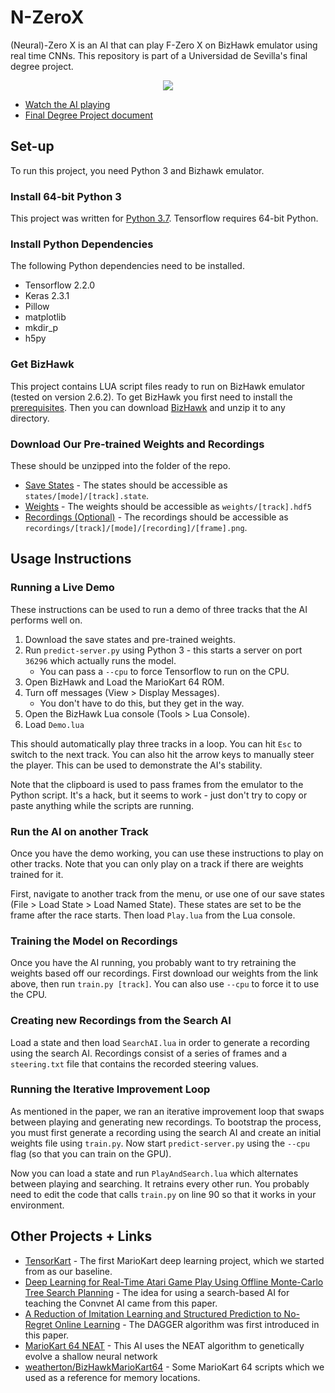 # N-ZeroX
(Neural)-Zero X is an AI that can play F-Zero X on BizHawk emulator using real time CNNs.
This repository is part of a Universidad de Sevilla's final degree project.

<p align="center">
  <img src="./train.gif"/>
</p>

- [Watch the AI playing](https://www.youtube.com/)
- [Final Degree Project document](https://drive.google.com/)

## Set-up

To run this project, you need Python 3 and Bizhawk emulator.

### Install 64-bit Python 3
This project was written for [Python 3.7](https://www.python.org/ftp/python/3.7.9/python-3.7.9-amd64.exe). Tensorflow requires 64-bit Python.

### Install Python Dependencies
The following Python dependencies need to be installed.

- Tensorflow 2.2.0
- Keras 2.3.1
- Pillow
- matplotlib
- mkdir_p
- h5py

### Get BizHawk

This project contains LUA script files ready to run on BizHawk emulator (tested on version 2.6.2). To get BizHawk you first need to install the [prerequisites](https://github.com/TASVideos/BizHawk-Prereqs/releases/tag/2.4.8_1). Then you can download [BizHawk](https://github.com/TASVideos/BizHawk/releases/tag/2.6.2) and unzip it to any directory.

### Download Our Pre-trained Weights and Recordings
These should be unzipped into the folder of the repo.

- [Save States](https://drive.google.com/open?id=0B7KSCOuXHAaQaGNDWEI2MlBSRDQ) - The states should be accessible as `states/[mode]/[track].state`.
- [Weights](https://drive.google.com/open?id=0B7KSCOuXHAaQQUY3V2dqQjNNbXM) - The weights should be accessible as `weights/[track].hdf5`
- [Recordings (Optional)](https://drive.google.com/open?id=0B7KSCOuXHAaQSHFLRFpCQTBVemM) - The recordings should be accessible as `recordings/[track]/[mode]/[recording]/[frame].png`.

## Usage Instructions
### Running a Live Demo
These instructions can be used to run a demo of three tracks that the AI performs well on.

1. Download the save states and pre-trained weights.
2. Run `predict-server.py` using Python 3 - this starts a server on port `36296` which actually runs the model.
    - You can pass a `--cpu` to force Tensorflow to run on the CPU.
3. Open BizHawk and Load the MarioKart 64 ROM.
4. Turn off messages (View > Display Messages).
    - You don't have to do this, but they get in the way.
4. Open the BizHawk Lua console (Tools > Lua Console).
5. Load `Demo.lua`

This should automatically play three tracks in a loop. You can hit `Esc` to switch to the next track. You can also hit the arrow keys to manually steer the player. This can be used to demonstrate the AI's stability.

Note that the clipboard is used to pass frames from the emulator to the Python script. It's a hack, but it seems to work - just don't try to copy or paste anything while the scripts are running.

### Run the AI on another Track
Once you have the demo working, you can use these instructions to play on other tracks. Note that you can only play on a track if there are weights trained for it.

First, navigate to another track from the menu, or use one of our save states (File > Load State > Load Named State). These states are set to be the frame after the race starts. Then load `Play.lua` from the Lua console.

### Training the Model on Recordings
Once you have the AI running, you probably want to try retraining the weights based off our recordings. First download our weights from the link above, then run `train.py [track]`. You can also use `--cpu` to force it to use the CPU.

### Creating new Recordings from the Search AI
Load a state and then load `SearchAI.lua` in order to generate a recording using the search AI. Recordings consist of a series of frames and a `steering.txt` file that contains the recorded steering values.

### Running the Iterative Improvement Loop
As mentioned in the paper, we ran an iterative improvement loop that swaps between playing and generating new recordings. To bootstrap the process, you must first generate a recording using the search AI and create an initial weights file using `train.py`. Now start `predict-server.py` using the `--cpu` flag (so that you can train on the GPU).

Now you can load a state and run `PlayAndSearch.lua` which alternates between playing and searching. It retrains every other run. You probably need to edit the code that calls `train.py` on line 90 so that it works in your environment.

## Other Projects + Links

- [TensorKart](https://github.com/kevinhughes27/TensorKart) - The first MarioKart deep learning project, which we started from as our baseline.
- [Deep Learning for Real-Time Atari Game Play Using Offline Monte-Carlo Tree Search Planning](https://papers.nips.cc/paper/5421-deep-learning-for-real-time-atari-game-play-using-offline-monte-carlo-tree-search-planning.pdf) - The idea for using a search-based AI for teaching the Convnet AI came from this paper.
- [A Reduction of Imitation Learning and Structured Prediction to No-Regret Online Learning](https://www.cs.cmu.edu/~sross1/publications/Ross-AIStats11-NoRegret.pdf) - The DAGGER algorithm was first introduced in this paper.
- [MarioKart 64 NEAT](https://www.youtube.com/watch?v=tmltm0ZHkHw) - This AI uses the NEAT algorithm to genetically evolve a shallow neural network
- [weatherton/BizHawkMarioKart64](https://github.com/weatherton/BizHawkMarioKart64) - Some MarioKart 64 scripts which we used as a reference for memory locations.

